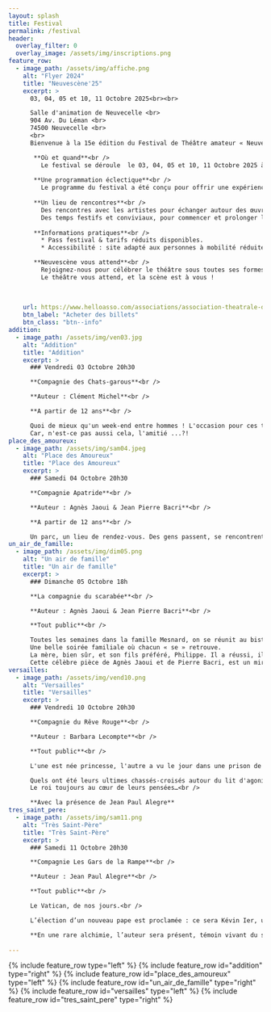 ```yaml
---
layout: splash
title: Festival
permalink: /festival
header:
  overlay_filter: 0
  overlay_image: /assets/img/inscriptions.png
feature_row:
  - image_path: /assets/img/affiche.png
    alt: "Flyer 2024"
    title: "Neuvescène'25"
    excerpt: >
      03, 04, 05 et 10, 11 Octobre 2025<br><br>

      Salle d'animation de Neuvecelle <br>
      904 Av. Du Léman <br>
      74500 Neuvecelle <br>
      <br>
      Bienvenue à la 15e édition du Festival de Théâtre amateur « NeuveScène’25 » un rendez-vous incontournable pour les amoureux de la scène, de l’émotion et de la création artistique !<br>

       **Où et quand**<br />
         Le festival se déroule  le 03, 04, 05 et 10, 11 Octobre 2025 à  la salle d’animation de Neuvecelle un cadre unique qui devient, le temps de quelques jours, le théâtre vivant d’une                programmation riche, engagée et festive.
         
       **Une programmation éclectique**<br />
         Le programme du festival a été conçu pour offrir une expérience théâtrale accessible à tous, mêlant tradition et modernité, réflexion et divertissement. Que vous soyez passionné de               théâtre, curieux ou simple promeneur, vous y trouverez de quoi nourrir votre imagination et vos émotions.
         
       **Un lieu de rencontres**<br />
         Des rencontres avec les artistes pour échanger autour des œuvres présentées.
         Des temps festifs et conviviaux, pour commencer et prolonger les soirées dans une ambiance chaleureuse dans un espace convivial avec petite restauration et buvette.
         
       **Informations pratiques**<br /> 
         * Pass festival & tarifs réduits disponibles.
         * Accessibilité : site adapté aux personnes à mobilité réduite.

       **Neuvescène vous attend**<br />  
         Rejoignez-nous pour célébrer le théâtre sous toutes ses formes, partager des émotions, réfléchir, rire et vibrer ensemble.
         Le théâtre vous attend, et la scène est à vous !
         
      
    
    url: https://www.helloasso.com/associations/association-theatrale-de-neuvecelle/evenements/neuvescene-25
    btn_label: "Acheter des billets"
    btn_class: "btn--info"
addition:
  - image_path: /assets/img/ven03.jpg
    alt: "Addition"
    title: "Addition"
    excerpt: >
      ### Vendredi 03 Octobre 20h30

      **Compagnie des Chats-garous**<br />

      **Auteur : Clément Michel**<br />

      **A partir de 12 ans**<br />

      Quoi de mieux qu'un week-end entre hommes ! L'occasion pour ces trois-là de se replonger dans leurs souvenirs, rire, faire la sieste, cuisiner, retrouver leur complicité, refaire le monde… Mais aussi un temps pour se dévoiler à cœur ouvert, et même se dire quelques vérités !<br />
      Car, n'est-ce pas aussi cela, l'amitié ...?!
place_des_amoureux:
  - image_path: /assets/img/sam04.jpeg
    alt: "Place des Amoureux"
    title: "Place des Amoureux"
    excerpt: >
      ### Samedi 04 Octobre 20h30

      **Compagnie Apatride**<br />

      **Auteur : Agnès Jaoui & Jean Pierre Bacri**<br />

      **A partir de 12 ans**<br />

      Un parc, un lieu de rendez-vous. Des gens passent, se rencontrent, s’aiment, se déchirent ou parfois, ne se voient pas.
un_air_de_famille:
  - image_path: /assets/img/dim05.png
    alt: "Un air de famille"
    title: "Un air de famille"
    excerpt: >
      ### Dimanche 05 Octobre 18h

      **La compagnie du scarabée**<br />

      **Auteur : Agnès Jaoui & Jean Pierre Bacri**<br />

      **Tout public**<br />

      Toutes les semaines dans la famille Mesnard, on se réunit au bistrot dont Henri est le patron avant d’aller manger tous ensemble aux ducs de Bretagne. 
      Une belle soirée familiale où chacun « se » retrouve. 
      La mère, bien sûr, et son fils préféré, Philippe. Il a réussi, il est cadre dans une entreprise qui emploie aussi sa sœur Betty, une célibataire farouche. Philippe est marié à Yolande dont c’est l’anniversaire, aujourd’hui. Mais les choses ne se passent pas tout à fait comme elles devraient se passer. Et quand Fred, la serveuse, se mêle des histoires de famille, les réjouissances prennent des allures de règlements de compte…
      Cette célèbre pièce de Agnès Jaoui et de Pierre Bacri, est un miroir sans pitié des grandeurs et misères de nos chères familles. 
versailles:
  - image_path: /assets/img/vend10.png
    alt: "Versailles"
    title: "Versailles"
    excerpt: >
      ### Vendredi 10 Octobre 20h30

      **Compagnie du Rêve Rouge**<br />

      **Auteur : Barbara Lecompte**<br />

      **Tout public**<br />

      L'une est née princesse, l'autre a vu le jour dans une prison de Niort. La première est une protestante convertie pour raison d’État (elle est l'épouse du frère du roi de France). La seconde a séduit le roi par sa beauté, sa sagesse et sa grande dévotion… Parce que Versailles bat au rythme des désirs de Louis XIV, la princesse Palatine, aussi drôle que laide, aussi fière que sensible, devra s'incliner trente ans durant devant le dernier amour du souverain, la fine madame de Maintenon, épousée en secret.<br />

      Quels ont été leurs ultimes chassés-croisés autour du lit d'agonie de cet homme qu'elles ont tant aimé ? À l'heure du glas, du ballet affairé des médecins imbéciles et impuissants, les règles du jeu changent et la chance tourne... La truculente Palatine, au grand cœur blessé, et la froide madame de Maintenon au destin d'aventurière hors norme, sont les deux reines de cet échiquier. Deux âmes fortes, deux beaux personnages du grand théâtre qu'est la cour de Versailles ! C’est à partir de la riche correspondance de la princesse Palatine, au verbe haut en couleur, que j’ai imaginé leur ultime joute ; entre rancunes et jalousies, nostalgies et confidences de femmes. 
      Le roi toujours au cœur de leurs pensées…<br />

      **Avec la présence de Jean Paul Alegre**
tres_saint_pere:
  - image_path: /assets/img/sam11.png
    alt: "Très Saint-Père"
    title: "Très Saint-Père"
    excerpt: >
      ### Samedi 11 Octobre 20h30

      **Compagnie Les Gars de la Rampe**<br />

      **Auteur : Jean Paul Alegre**<br />

      **Tout public**<br />

      Le Vatican, de nos jours.<br />

      L’élection d’un nouveau pape est proclamée : ce sera Kévin Ier, un Français de 47 ans. Pourtant, avant même sa première apparition publique, sa jeunesse et son désir de réformer profondément l’Église catholique irritent son entourage. Quelles sont donc ces réformes qu’il souhaite ardemment mettre en place ? Comment apaisera-t-il la colère de ses cardinaux ? Et qui est cette mystérieuse journaliste basque avec qui il semble entretenir une relation étrange ? À la croisée de la satire et du thriller politique, le texte Très Saint-Père, de Jean-Paul Alègre, nous plonge dans les arcanes d’un Vatican contemporain, où la tension entre tradition et modernité atteint son paroxysme. Les jeux de pouvoir, les intrigues secrètes et les questions d’identité s’entrelacent dans cette fresque où chaque décision est susceptible de provoquer un coup de théâtre.<br />

      **En une rare alchimie, l’auteur sera présent, témoin vivant du souffle qu’il a donné aux personnages.**<br />
      
---
```


{% include feature_row type="left" %}
{% include feature_row id="addition" type="right" %}
{% include feature_row id="place_des_amoureux" type="left" %}
{% include feature_row id="un_air_de_famille" type="right" %}
{% include feature_row id="versailles" type="left" %}
{% include feature_row id="tres_saint_pere" type="right" %}
